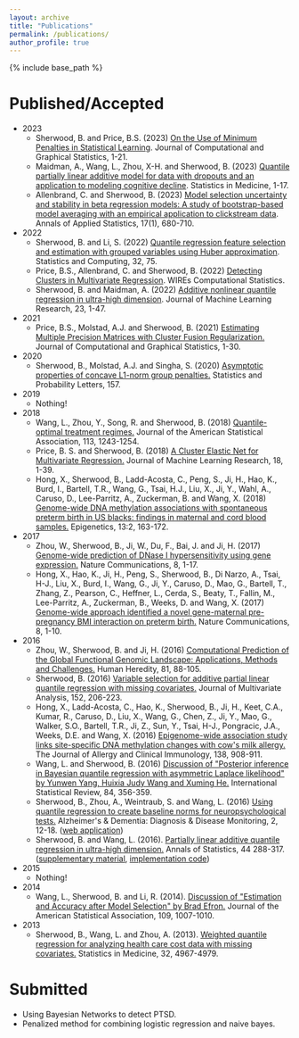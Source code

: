 ```yaml
---
layout: archive
title: "Publications"
permalink: /publications/
author_profile: true
---
```


{% include base_path %}

Published/Accepted
======
* 2023
	* Sherwood, B. and Price, B.S. (2023) <a href="https://www.tandfonline.com/doi/abs/10.1080/10618600.2023.2210174">On the Use of Minimum Penalties in Statistical Learning</a>. Journal of Computational and Graphical Statistics, 1-21. 
	* Maidman, A., Wang, L., Zhou, X-H. and Sherwood, B. (2023) <a href="https://onlinelibrary.wiley.com/doi/full/10.1002/sim.9745">Quantile partially linear additive model for data with dropouts and an application to modeling cognitive decline</a>. Statistics in Medicine, 1-17.  
	* Allenbrand, C. and Sherwood, B. (2023) <a href="https://projecteuclid.org/journals/annals-of-applied-statistics/volume-17/issue-1/Model-selection-uncertainty-and-stability-in-beta-regression-models/10.1214/22-AOAS1647.short?tab=ArticleFirstPage">Model selection uncertainty and stability in beta regression models: A study of bootstrap-based model averaging with an empirical application to clickstream data</a>. Annals of Applied Statistics, 17(1), 680-710.
* 2022
	* Sherwood, B. and Li, S. (2022) <a href="https://link.springer.com/article/10.1007/s11222-022-10135-w"> Quantile regression feature selection and estimation with grouped variables using Huber approximation</a>. Statistics and Computing, 32, 75. 
	* Price, B.S., Allenbrand, C. and Sherwood, B. (2022) <a href="https://wires.onlinelibrary.wiley.com/doi/abs/10.1002/wics.1551">Detecting Clusters in Multivariate Regression</a>. WIREs Computational Statistics.
	* Sherwood, B. and Maidman, A. (2022) <a href="https://jmlr.org/papers/volume23/19-697/19-697.pdf">Additive nonlinear quantile regression in ultra-high dimension</a>. Journal of Machine Learning Research, 23, 1-47.
* 2021
	* Price, B.S., Molstad, A.J. and Sherwood, B. (2021) <a href="https://www.tandfonline.com/doi/abs/10.1080/10618600.2021.1874963?journalCode=ucgs20">Estimating Multiple Precision Matrices with Cluster Fusion Regularization.</a>  Journal of Computational and Graphical Statistics, 1-30.
* 2020
	* Sherwood, B., Molstad, A.J. and Singha, S. (2020) <a href="https://www.sciencedirect.com/science/article/pii/S0167715219302779?casa_token=kLrf_B1g6sMAAAAA:5zG5yo84xUwD_acypuhn9TahF_h-MC_SAcaRR6gieU7oVA5Khx8IdbGFief3ypxwzG0Yy7oye1Y">Asymptotic properties of concave L1-norm group penalties.</a> Statistics and Probability Letters, 157.
* 2019 
	* Nothing!
* 2018
	* Wang, L., Zhou, Y., Song, R. and Sherwood, B. (2018) <a href="https://www.tandfonline.com/doi/abs/10.1080/01621459.2017.1330204?journalCode=uasa20">Quantile-optimal treatment regimes.</a> Journal of the American Statistical Association, 113, 1243-1254.
	* Price, B. S. and Sherwood, B. (2018) <a href="https://www.jmlr.org/papers/volume18/17-445/17-445.pdf">A Cluster Elastic Net for Multivariate Regression.</a> Journal of Machine Learning Research, 18, 1-39.
	* Hong, X., Sherwood, B., Ladd-Acosta, C., Peng, S., Ji, H., Hao, K., Burd, I., Bartell, T.R., Wang, G., Tsai, H.J., Liu, X., Ji, Y., Wahl, A., Caruso, D., Lee-Parritz, A., Zuckerman, B. and Wang, X. (2018) <a href="https://www.tandfonline.com/doi/full/10.1080/15592294.2017.1287654">Genome-wide DNA methylation associations with spontaneous preterm birth in US blacks: findings in maternal and cord blood samples.</a> Epigenetics, 13:2, 163-172.
* 2017 
	* Zhou, W., Sherwood, B., Ji, W., Du, F., Bai, J. and Ji, H. (2017) <a href="https://www.nature.com/articles/s41467-017-01188-x">Genome-wide prediction of DNase I hypersensitivity using gene expression.</a> Nature Communications, 8, 1-17.
	* Hong, X., Hao, K., Ji, H., Peng, S., Sherwood, B., Di Narzo, A., Tsai, H-J., Liu, X., Burd, I., Wang, G., Ji, Y., Caruso, D., Mao, G., Bartell, T., Zhang, Z., Pearson, C., Heffner, L., Cerda, S., Beaty, T., Fallin, M., Lee-Parritz, A., Zuckerman, B., Weeks, D. and Wang, X. (2017) <a href="https://www.nature.com/articles/ncomms15608">Genome-wide approach identified a novel gene-maternal pre-pregnancy BMI interaction on preterm birth.</a> Nature Communications, 8, 1-10.
* 2016
	* Zhou, W., Sherwood, B. and Ji, H. (2016) <a href="https://www.karger.com/Article/Abstract/450827">Computational Prediction of the Global Functional Genomic Landscape: Applications, Methods and Challenges.</a> Human Heredity, 81, 88-105.
	* Sherwood, B. (2016) <a href="https://www.sciencedirect.com/science/article/pii/S0047259X16300823">Variable selection for additive partial linear quantile regression with missing covariates.</a> Journal of Multivariate Analysis, 152, 206-223.
	* Hong, X., Ladd-Acosta, C., Hao, K., Sherwood, B., Ji, H., Keet, C.A., Kumar, R., Caruso, D., Liu, X., Wang, G., Chen, Z., Ji, Y., Mao, G., Walker, S.O., Bartell, T.R., Ji, Z., Sun, Y., Tsai, H-J., Pongracic, J.A., Weeks, D.E. and Wang, X. (2016) <a href="https://www.jacionline.org/action/showPdf?pii=S0091-6749%2816%2930154-3">Epigenome-wide association study links site-specific DNA methylation changes with cow's milk allergy.</a> The Journal of Allergy and Clinical Immunology, 138, 908-911.
	* Wang, L. and Sherwood, B. (2016) <a href="https://onlinelibrary.wiley.com/doi/abs/10.1111/insr.12164">Discussion of "Posterior inference in Bayesian quantile regression with asymmetric Laplace likelihood" by Yunwen Yang, Huixia Judy Wang and Xuming He.</a> International Statistical Review, 84, 356-359.
	* Sherwood, B., Zhou, A., Weintraub, S. and Wang, L. (2016) <a href="https://www.ncbi.nlm.nih.gov/pmc/articles/PMC4879644/pdf/main.pdf">Using quantile regression to create baseline norms for neuropsychological tests.</a> Alzheimer's & Dementia: Diagnosis & Disease Monitoring, 2, 12-18. (<a href="https://bsherwood.shinyapps.io/quantEst/">web application</a>)
	* Sherwood, B. and Wang, L. (2016). <a href="https://projecteuclid.org/journals/annals-of-statistics/volume-44/issue-1/Partially-linear-additive-quantile-regression-in-ultra-high-dimension/10.1214/15-AOS1367.full">Partially linear additive quantile regression in ultra-high dimension.</a>  Annals of Statistics, 44 288-317.(<a href="https://projecteuclid.org/journals/supplementalcontent/10.1214/15-AOS1367/suppdf_1.pdf">supplementary material</a>, <a href="https://sites.google.com/site/bsherwood/partLinRqPen.r?attredirects=0">implementation code</a>)
* 2015
	* Nothing!
* 2014
	* Wang, L., Sherwood, B. and Li, R. (2014). <a href="https://www.ncbi.nlm.nih.gov/pmc/articles/PMC4237207/pdf/nihms590993.pdf">Discussion of "Estimation and Accuracy after Model Selection" by Brad Efron.</a> Journal of the American Statistical Association, 109, 1007-1010.
* 2013
	* Sherwood, B., Wang, L. and Zhou, A. (2013). <a href="https://onlinelibrary.wiley.com/doi/abs/10.1002/sim.5883">Weighted quantile regression for analyzing health care cost data with missing covariates.</a> Statistics in Medicine, 32, 4967-4979.


Submitted 
======
* Using Bayesian Networks to detect PTSD.
* Penalized method for combining logistic regression and naive bayes. 

